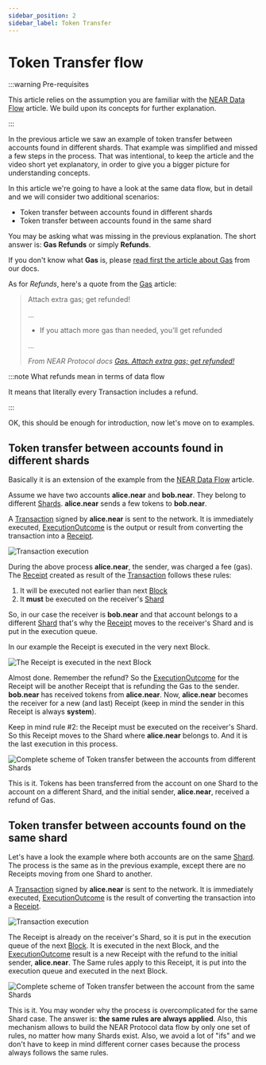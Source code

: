 ```yaml
---
sidebar_position: 2
sidebar_label: Token Transfer
---
```


# Token Transfer flow

:::warning Pre-requisites

This article relies on the assumption you are familiar with the [NEAR Data Flow](near-data-flow.md) article. We build upon its concepts for further explanation.

:::

In the previous article we saw an example of token transfer between accounts found in different shards. That example was simplified and missed a few steps in the process. That was intentional, to keep the article and the video short yet explanatory, in order to give you a bigger picture for understanding concepts.

In this article we're going to have a look at the same data flow, but in detail and we will consider two additional scenarios:

- Token transfer between accounts found in different shards
- Token transfer between accounts found in the same shard

You may be asking what was missing in the previous explanation. The short answer is: **Gas Refunds** or simply **Refunds**.

If you don't know what **Gas** is, please [read first the article about Gas](https://docs.near.org/concepts/basics/transactions/gas) from our docs.

As for *Refunds*, here's a quote from the [Gas](https://docs.near.org/concepts/basics/transactions/gas) article:

> Attach extra gas; get refunded!
>
> ...
>
> - If you attach more gas than needed, you'll get refunded
>
> ...
>
> *From NEAR Protocol docs [Gas. Attach extra gas; get refunded!](https://docs.near.org/concepts/basics/transactions/gas#attach-extra-gas-get-refunded)*


:::note What refunds mean in terms of data flow

It means that literally every Transaction includes a refund.

:::

OK, this should be enough for introduction, now let's move on to examples.


## Token transfer between accounts found in different shards

Basically it is an extension of the example from the [NEAR Data Flow](near-data-flow.md) article.

Assume we have two accounts **alice.near** and **bob.near**. They belong to different [Shards](https://near-indexers.io/docs/data-flow-and-structures/structures/shard). **alice.near** sends a few tokens to **bob.near**.

A [Transaction](https://near-indexers.io/docs/data-flow-and-structures/structures/transaction) signed by **alice.near** is sent to the network. It is immediately executed, [ExecutionOutcome](https://near-indexers.io/docs/data-flow-and-structures/structures/execution_outcome) is the output or result from converting the transaction into a [Receipt](https://near-indexers.io/docs/data-flow-and-structures/structures/receipt).

![Transaction execution](/docs/flow/03-tx-outcome-receipt.png)

During the above process **alice.near**, the sender, was charged a fee (gas). The [Receipt](https://near-indexers.io/docs/data-flow-and-structures/structures/receipt) created as result of the [Transaction](https://near-indexers.io/docs/data-flow-and-structures/structures/transaction) follows these rules:

1. It will be executed not earlier than next [Block](https://near-indexers.io/docs/data-flow-and-structures/structures/block)
2. It **must** be executed on the receiver's [Shard](https://near-indexers.io/docs/data-flow-and-structures/structures/shard)

So, in our case the receiver is **bob.near** and that account belongs to a different [Shard](https://near-indexers.io/docs/data-flow-and-structures/structures/shard) that's why the [Receipt](https://near-indexers.io/docs/data-flow-and-structures/structures/receipt) moves to the receiver's Shard and is put in the execution queue.

In our example the Receipt is executed in the very next Block.

![The Receipt is executed in the next Block](/docs/flow/04-send-nears-flow.png)

Almost done. Remember the refund? So the [ExecutionOutcome](https://near-indexers.io/docs/data-flow-and-structures/structures/execution_outcome) for the Receipt will be another Receipt that is refunding the Gas to the sender. **bob.near** has received tokens from **alice.near**. Now, **alice.near** becomes the receiver for a new (and last) Receipt (keep in mind the sender in this Receipt is always **system**).

Keep in mind rule #2: the Receipt must be executed on the receiver's Shard. So this Receipt moves to the Shard where **alice.near** belongs to. And it is the last execution in this process.

![Complete scheme of Token transfer between the accounts from different Shards](/docs/flow-token-transfer/01-diff-shards-complete.png)

This is it. Tokens has been transferred from the account on one Shard to the account on a different Shard, and the initial sender, **alice.near**, received a refund of Gas.


## Token transfer between accounts found on the same shard

Let's have a look the example where both accounts are on the same [Shard](https://near-indexers.io/docs/data-flow-and-structures/structures/shard). The process is the same as in the previous example, except there are no Receipts moving from one Shard to another.

A [Transaction](https://near-indexers.io/docs/data-flow-and-structures/structures/transaction) signed by **alice.near** is sent to the network. It is immediately executed, [ExecutionOutcome](https://near-indexers.io/docs/data-flow-and-structures/structures/execution_outcome) is the result of converting the transaction into a [Receipt](https://near-indexers.io/docs/data-flow-and-structures/structures/receipt).

![Transaction execution](/docs/flow/03-tx-outcome-receipt.png)

The Receipt is already on the receiver's Shard, so it is put in the execution queue of the next [Block](https://near-indexers.io/docs/data-flow-and-structures/structures/block). It is executed in the next Block, and the [ExecutionOutcome](https://near-indexers.io/docs/data-flow-and-structures/structures/execution_outcome) result is a new Receipt with the refund to the initial sender, **alice.near**. 
The Same rules apply to this Receipt, it is put into the execution queue and executed in the next Block.

![Complete scheme of Token transfer between the account from the same Shards](/docs/flow-token-transfer/02-same-shard-complete.png)

This is it. You may wonder why the process is overcomplicated for the same Shard case. The answer is: **the same rules are always applied**. Also, this mechanism allows to build the NEAR Protocol data flow by only one set of rules, no matter how many Shards exist. Also, we avoid a lot of "ifs" and we don't have to keep in mind different corner cases because the process always follows the same rules.

